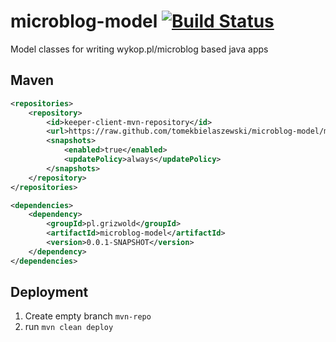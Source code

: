 # microblog-model [![Build Status](https://travis-ci.org/tomekbielaszewski/microblog-model.svg)](https://travis-ci.org/tomekbielaszewski/microblog-model)

Model classes for writing wykop.pl/microblog based java apps

## Maven
```xml
<repositories>
    <repository>
        <id>keeper-client-mvn-repository</id>
        <url>https://raw.github.com/tomekbielaszewski/microblog-model/mvn-repo/</url>
        <snapshots>
            <enabled>true</enabled>
            <updatePolicy>always</updatePolicy>
        </snapshots>
    </repository>
</repositories>

<dependencies>
    <dependency>
        <groupId>pl.grizwold</groupId>
        <artifactId>microblog-model</artifactId>
        <version>0.0.1-SNAPSHOT</version>	
    </dependency>
</dependencies>
```

## Deployment
1. Create empty branch `mvn-repo`
1. run `mvn clean deploy`
